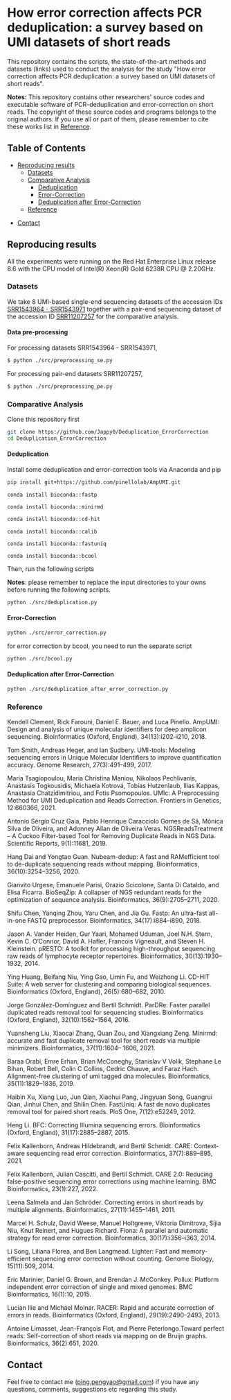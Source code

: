 # How error correction affects PCR deduplication: a survey based on UMI datasets of short reads

This repository contains the scripts, the state-of-the-art methods and datasets (links) used to conduct the analysis for the study "How error correction affects PCR deduplication: a survey based on UMI datasets of short reads".

**Notes:** This repository contains other researchers' source codes and executable software of PCR-deduplication and error-correction on short reads. The copyright of these source codes and programs belongs to the original authors. If you use all or part of them, please remember to cite these works list in [Reference](#reference).

## Table of Contents

- [Reproducing results](#reproducing-results)
    - [Datasets](#datasets)
    - [Comparative Analysis](#comparative-analysis)
        - [Deduplication](#deduplication)
        - [Error-Correction](#error-correction)
        - [Deduplication after Error-Correction](#deduplication-after-error-correction)
    - [Reference](#reference)
<!-- - License -->
<!-- - How to cite -->
- [Contact](#contact)

## Reproducing results
All the experiments were running on the Red Hat Enterprise Linux release 8.6 with the CPU model of Intel(R) Xeon(R) Gold 6238R CPU @ 2.20GHz.
### Datasets
We take 8 UMI-based single-end sequencing datasets of the accession IDs [SRR1543964 - SRR1543971](https://www.ncbi.nlm.nih.gov/Traces/study/?acc=SRP045430&o=acc_s%3Aa) together with a pair-end sequencing dataset of the accession ID [SRR11207257](https://trace.ncbi.nlm.nih.gov/Traces/?view=run_browser&acc=SRR11207257&display=metadata) for the comparative analysis.
#### Data pre-processing
For processing datasets SRR1543964 - SRR1543971,
```bash
$ python ./src/preprocessing_se.py
```
For processing pair-end datasets SRR11207257,
```bash
$ python ./src/preprocessing_pe.py
```

### Comparative Analysis
Clone this repository first
```bash
git clone https://github.com/Jappy0/Deduplication_ErrorCorrection
cd Deduplication_ErrorCorrection
```

#### Deduplication
Install some deduplication and error-correction tools via Anaconda and pip
```bash
pip install git+https://github.com/pinellolab/AmpUMI.git
```
```
conda install bioconda::fastp
```
```
conda install bioconda::minirmd
```
```bash
conda install bioconda::cd-hit
```
```
conda install bioconda::calib
```
```
conda install bioconda::fastuniq
```
```
conda install bioconda::bcool
```
Then, run the following scripts

**Notes**: please remember to replace the input directories to your owns before running the following scripts.

```bash
python ./src/deduplication.py
```

#### Error-Correction
```bash
python ./src/error_correction.py
```
for error correction by bcool, you need to run the separate script 
```bash
python ./src/bcool.py
```

#### Deduplication after Error-Correction
```bash
python ./src/deduplication_after_error_correction.py
```

### Reference
Kendell Clement, Rick Farouni, Daniel E. Bauer, and Luca Pinello. AmpUMI: Design and analysis of unique molecular identifiers for deep amplicon sequencing. Bioinformatics (Oxford, England), 34(13):i202–i210, 2018.

Tom Smith, Andreas Heger, and Ian Sudbery. UMI-tools: Modeling sequencing errors in Unique Molecular Identifiers to improve quantification accuracy. Genome Research, 27(3):491–499, 2017.

Maria Tsagiopoulou, Maria Christina Maniou, Nikolaos Pechlivanis, Anastasis Togkousidis, Michaela Kotrová, Tobias Hutzenlaub, Ilias Kappas, Anastasia Chatzidimitriou, and Fotis Psomopoulos. UMIc: A Preprocessing Method for UMI Deduplication and Reads Correction. Frontiers in Genetics, 12:660366, 2021.

Antonio Sérgio Cruz Gaia, Pablo Henrique Caracciolo Gomes de Sá, Mônica Silva de Oliveira, and Adonney Allan de Oliveira Veras. NGSReadsTreatment – A Cuckoo Filter-based Tool for Removing Duplicate Reads in NGS Data. Scientific Reports, 9(1):11681, 2019.

Hang Dai and Yongtao Guan. Nubeam-dedup: A fast and RAMefficient tool to de-duplicate sequencing reads without mapping. Bioinformatics, 36(10):3254–3256, 2020.

Gianvito Urgese, Emanuele Parisi, Orazio Scicolone, Santa Di Cataldo, and Elisa Ficarra. BioSeqZip: A collapser of NGS redundant reads for the optimization of sequence analysis. Bioinformatics, 36(9):2705–2711, 2020.

Shifu Chen, Yanqing Zhou, Yaru Chen, and Jia Gu. Fastp: An ultra-fast all-in-one FASTQ preprocessor. Bioinformatics, 34(17):i884–i890, 2018.

Jason A. Vander Heiden, Gur Yaari, Mohamed Uduman, Joel N.H. Stern, Kevin C. O’Connor, David A. Hafler, Francois Vigneault, and Steven H. Kleinstein. pRESTO: A toolkit for processing high-throughput sequencing raw reads of lymphocyte receptor repertoires. Bioinformatics, 30(13):1930–1932, 2014.

Ying Huang, Beifang Niu, Ying Gao, Limin Fu, and Weizhong Li. CD-HIT Suite: A web server for clustering and comparing biological sequences. Bioinformatics (Oxford, England), 26(5):680–682, 2010.

Jorge González-Domínguez and Bertil Schmidt. ParDRe: Faster parallel duplicated reads removal tool for sequencing studies. Bioinformatics (Oxford, England), 32(10):1562–1564, 2016.

Yuansheng Liu, Xiaocai Zhang, Quan Zou, and Xiangxiang Zeng. Minirmd: accurate and fast duplicate removal tool for short reads via multiple minimizers. Bioinformatics, 37(11):1604– 1606, 2021.

Baraa Orabi, Emre Erhan, Brian McConeghy, Stanislav V Volik, Stephane Le Bihan, Robert Bell, Colin C Collins, Cedric Chauve, and Faraz Hach. Alignment-free clustering of umi tagged dna molecules. Bioinformatics, 35(11):1829–1836, 2019.

Haibin Xu, Xiang Luo, Jun Qian, Xiaohui Pang, Jingyuan Song, Guangrui Qian, Jinhui Chen, and Shilin Chen. FastUniq: A fast de novo duplicates removal tool for paired short reads. PloS One, 7(12):e52249, 2012.

Heng Li. BFC: Correcting Illumina sequencing errors. Bioinformatics (Oxford, England), 31(17):2885–2887, 2015.

Felix Kallenborn, Andreas Hildebrandt, and Bertil Schmidt. CARE: Context-aware sequencing read error correction. Bioinformatics, 37(7):889–895, 2021.

Felix Kallenborn, Julian Cascitti, and Bertil Schmidt. CARE 2.0: Reducing false-positive sequencing error corrections using machine learning. BMC Bioinformatics, 23(1):227, 2022.

Leena Salmela and Jan Schröder. Correcting errors in short reads by multiple alignments. Bioinformatics, 27(11):1455–1461, 2011.

Marcel H. Schulz, David Weese, Manuel Holtgrewe, Viktoria Dimitrova, Sijia Niu, Knut Reinert, and Hugues Richard. Fiona: A parallel and automatic strategy for read error correction. Bioinformatics, 30(17):i356–i363, 2014.

Li Song, Liliana Florea, and Ben Langmead. Lighter: Fast and memory-efficient sequencing error correction without counting. Genome Biology, 15(11):509, 2014.

Eric Marinier, Daniel G. Brown, and Brendan J. McConkey. Pollux: Platform independent error correction of single and mixed genomes. BMC Bioinformatics, 16(1):10, 2015.

Lucian Ilie and Michael Molnar. RACER: Rapid and accurate correction of errors in reads. Bioinformatics (Oxford, England), 29(19):2490–2493, 2013.

Antoine Limasset, Jean-François Flot, and Pierre Peterlongo.Toward perfect reads: Self-correction of short reads via mapping on de Bruijn graphs. Bioinformatics, 36(2):651, 2020.

<!-- ## License -->

<!-- ## How to cite -->

## Contact
Feel free to contact me (ping.pengyao@gmail.com) if you have any questions, comments, suggestions etc regarding this study.

